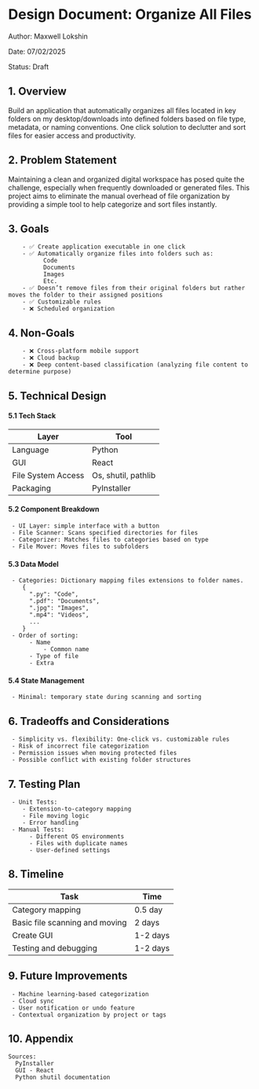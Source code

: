 # Design Document: Organize All Files

Author: Maxwell Lokshin

Date: 07/02/2025

Status: Draft

## 1. Overview

Build an application that automatically organizes all files located in key folders on my desktop/downloads into defined folders based on file type, metadata, or naming conventions. One click solution to declutter and sort files for easier access and productivity.

## 2. Problem Statement

Maintaining a clean and organized digital workspace has posed quite the challenge, especially when frequently downloaded or generated files. This project aims to eliminate the manual overhead of file organization by providing a simple tool to help categorize and sort files instantly.

## 3. Goals
```
    - ✅ Create application executable in one click
    - ✅ Automatically organize files into folders such as:
          Code
          Documents
          Images
          Etc.
    - ✅ Doesn’t remove files from their original folders but rather moves the folder to their assigned positions
    - ✅ Customizable rules
    - ❌ Scheduled organization
```
## 4. Non-Goals

```
    - ❌ Cross-platform mobile support
    - ❌ Cloud backup
    - ❌ Deep content-based classification (analyzing file content to determine purpose)
```

## 5. Technical Design

#### 5.1 Tech Stack
| Layer | Tool |
| ------------- | ------------- |
| Language | Python |
| GUI | React |
| File System Access | Os, shutil, pathlib |
| Packaging | PyInstaller |

#### 5.2 Component Breakdown

```
 - UI Layer: simple interface with a button
 - File Scanner: Scans specified directories for files
 - Categorizer: Matches files to categories based on type
 - File Mover: Moves files to subfolders
```

#### 5.3 Data Model
```
 - Categories: Dictionary mapping files extensions to folder names.
    {
      ".py": "Code",
      ".pdf": "Documents",
      ".jpg": "Images",
      ".mp4": "Videos",
      ...
    }
 - Order of sorting:
      - Name
          - Common name
      - Type of file
      - Extra
```

#### 5.4 State Management

```
 - Minimal: temporary state during scanning and sorting
```

## 6. Tradeoffs and Considerations

```
 - Simplicity vs. flexibility: One-click vs. customizable rules
 - Risk of incorrect file categorization
 - Permission issues when moving protected files
 - Possible conflict with existing folder structures
```

## 7. Testing Plan

```
 - Unit Tests:
    - Extension-to-category mapping
    - File moving logic
    - Error handling
 - Manual Tests:
      - Different OS environments
      - Files with duplicate names
      - User-defined settings
```

## 8. Timeline

| Task | Time |
| ------------- | ------------- |
| Category mapping | 0.5 day |
| Basic file scanning and moving | 2 days |
| Create GUI | 1-2 days |
| Testing and debugging | 1-2 days |

## 9. Future Improvements
```
 - Machine learning-based categorization
 - Cloud sync
 - User notification or undo feature
 - Contextual organization by project or tags
```

## 10. Appendix

```
Sources:
  PyInstaller
  GUI - React
  Python shutil documentation
```
